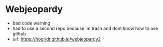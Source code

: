 # Webjeopardy

- bad code warning
- had to use a second repo because im trash and dont know how to use github
- url: https://hogridr.github.io/webjeopardy2

